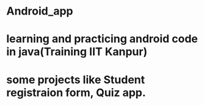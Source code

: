 # Android_app
# learning and practicing android code in java(Training IIT Kanpur)
# some projects like Student registraion form, Quiz app.
